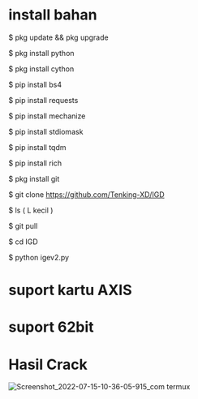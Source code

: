 
# install bahan 
$ pkg update && pkg upgrade

$ pkg install python

$ pkg install cython

$ pip install bs4

$ pip install requests

$ pip install mechanize

$ pip install stdiomask

$ pip install tqdm

$ pip install rich

$ pkg install git

$ git clone https://github.com/Tenking-XD/IGD

$ ls ( L kecil )

$ git pull

$ cd IGD

$ python igev2.py
# suport kartu AXIS 

# suport 62bit

# Hasil Crack
![Screenshot_2022-07-15-10-36-05-915_com termux](https://user-images.githubusercontent.com/109226204/179202857-803ff97a-229e-49c7-8abc-e4429b888c23.jpg)

